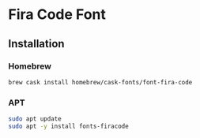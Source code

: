 # Fira Code Font

## Installation

### Homebrew

```sh
brew cask install homebrew/cask-fonts/font-fira-code
```

### APT

```sh
sudo apt update
sudo apt -y install fonts-firacode
```
